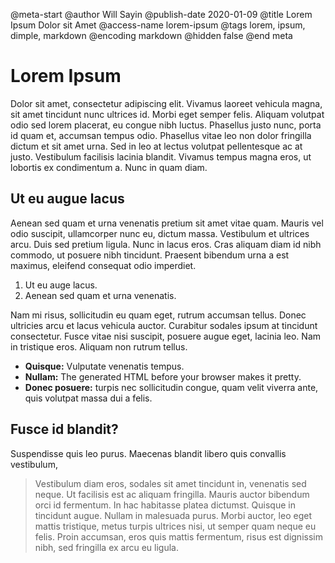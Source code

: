 @meta-start
@author Will Sayin
@publish-date 2020-01-09
@title Lorem Ipsum Dolor sit Amet
@access-name lorem-ipsum
@tags lorem, ipsum, dimple, markdown
@encoding markdown
@hidden false
@end meta

Lorem Ipsum
========================
Dolor sit amet, consectetur adipiscing elit. Vivamus laoreet vehicula magna, sit amet tincidunt nunc ultrices id. Morbi eget semper felis. Aliquam volutpat odio sed lorem placerat, eu congue nibh luctus. Phasellus justo nunc, porta id quam et, accumsan tempus odio. Phasellus vitae leo non dolor fringilla dictum et sit amet urna. Sed in leo at lectus volutpat pellentesque ac at justo. Vestibulum facilisis lacinia blandit. Vivamus tempus magna eros, ut lobortis ex condimentum a. Nunc in quam diam. 

Ut eu augue lacus
-----------------
Aenean sed quam et urna venenatis pretium sit amet vitae quam. Mauris vel odio suscipit, ullamcorper nunc eu, dictum massa. Vestibulum et ultrices arcu. Duis sed pretium ligula. Nunc in lacus eros. Cras aliquam diam id nibh commodo, ut posuere nibh tincidunt. Praesent bibendum urna a est maximus, eleifend consequat odio imperdiet.

1. Ut eu auge lacus.
2. Aenean sed quam et urna venenatis.

Nam mi risus, sollicitudin eu quam eget, rutrum accumsan tellus. Donec ultricies arcu et lacus vehicula auctor. Curabitur sodales ipsum at tincidunt consectetur. Fusce vitae nisi suscipit, posuere augue eget, lacinia leo. Nam in tristique eros. Aliquam non rutrum tellus.

- **Quisque:**   Vulputate venenatis tempus.
- **Nullam:**  The generated HTML before your browser makes it pretty.
- **Donec posuere:**  turpis nec sollicitudin congue, quam velit viverra ante, quis volutpat massa dui a felis.

Fusce id blandit?
-----------------

Suspendisse quis leo purus. Maecenas blandit libero quis convallis vestibulum,

> Vestibulum diam eros, sodales sit amet tincidunt in, venenatis sed neque. Ut facilisis est ac aliquam fringilla. Mauris auctor bibendum orci id fermentum. In hac habitasse platea dictumst. Quisque in tincidunt augue. Nullam in malesuada purus. Morbi auctor, leo eget mattis tristique, metus turpis ultrices nisi, ut semper quam neque eu felis. Proin accumsan, eros quis mattis fermentum, risus est dignissim nibh, sed fringilla ex arcu eu ligula.

